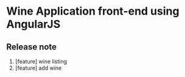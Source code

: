Wine Application front-end using AngularJS
====

Release note
----
1. [feature] wine listing
1. [feature] add wine
